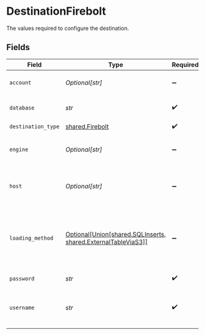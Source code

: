 # DestinationFirebolt

The values required to configure the destination.


## Fields

| Field                                                                                                                    | Type                                                                                                                     | Required                                                                                                                 | Description                                                                                                              | Example                                                                                                                  |
| ------------------------------------------------------------------------------------------------------------------------ | ------------------------------------------------------------------------------------------------------------------------ | ------------------------------------------------------------------------------------------------------------------------ | ------------------------------------------------------------------------------------------------------------------------ | ------------------------------------------------------------------------------------------------------------------------ |
| `account`                                                                                                                | *Optional[str]*                                                                                                          | :heavy_minus_sign:                                                                                                       | Firebolt account to login.                                                                                               |                                                                                                                          |
| `database`                                                                                                               | *str*                                                                                                                    | :heavy_check_mark:                                                                                                       | The database to connect to.                                                                                              |                                                                                                                          |
| `destination_type`                                                                                                       | [shared.Firebolt](../../models/shared/firebolt.md)                                                                       | :heavy_check_mark:                                                                                                       | N/A                                                                                                                      |                                                                                                                          |
| `engine`                                                                                                                 | *Optional[str]*                                                                                                          | :heavy_minus_sign:                                                                                                       | Engine name or url to connect to.                                                                                        |                                                                                                                          |
| `host`                                                                                                                   | *Optional[str]*                                                                                                          | :heavy_minus_sign:                                                                                                       | The host name of your Firebolt database.                                                                                 | api.app.firebolt.io                                                                                                      |
| `loading_method`                                                                                                         | [Optional[Union[shared.SQLInserts, shared.ExternalTableViaS3]]](../../models/shared/destinationfireboltloadingmethod.md) | :heavy_minus_sign:                                                                                                       | Loading method used to select the way data will be uploaded to Firebolt                                                  |                                                                                                                          |
| `password`                                                                                                               | *str*                                                                                                                    | :heavy_check_mark:                                                                                                       | Firebolt password.                                                                                                       |                                                                                                                          |
| `username`                                                                                                               | *str*                                                                                                                    | :heavy_check_mark:                                                                                                       | Firebolt email address you use to login.                                                                                 | username@email.com                                                                                                       |